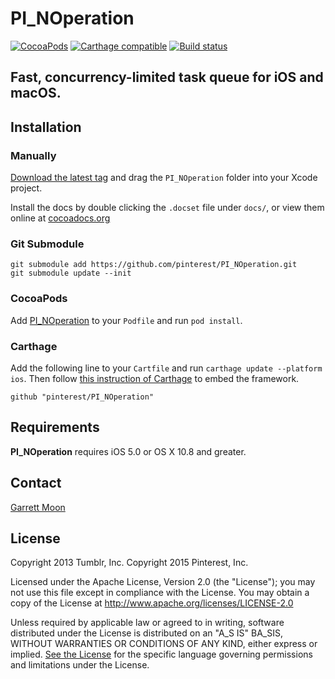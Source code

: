 # PI_NOperation

[![CocoaPods](https://img.shields.io/cocoapods/v/PI_NOperation.svg)](http://cocoadocs.org/docsets/PI_NOperation/)
[![Carthage compatible](https://img.shields.io/badge/Carthage-compatible-4BC51D.svg?style=flat)](https://github.com/Carthage/Carthage)
[![Build status](https://badge.buildkite.com/665147e3b6852a9c1c3a3df3ced779c32bc6396ba69fee4b6e.svg?branch=master&style=flat)](https://buildkite.com/pinterest/pinoperation)

## Fast, concurrency-limited task queue for iOS and macOS.

## Installation

### Manually

[Download the latest tag](https://github.com/pinterest/PI_NOperation/tags) and drag the `PI_NOperation` folder into your Xcode project.

Install the docs by double clicking the `.docset` file under `docs/`, or view them online at [cocoadocs.org](http://cocoadocs.org/docsets/PI_NOperation/)

### Git Submodule

    git submodule add https://github.com/pinterest/PI_NOperation.git
    git submodule update --init

### CocoaPods

Add [PI_NOperation](http://cocoapods.org/?q=name%3API_NOperation) to your `Podfile` and run `pod install`.

### Carthage

Add the following line to your `Cartfile` and run `carthage update --platform ios`. Then follow [this instruction of Carthage](https://github.com/carthage/carthage#adding-frameworks-to-unit-tests-or-a-framework) to embed the framework.

```github "pinterest/PI_NOperation"```

## Requirements

__PI_NOperation__ requires iOS 5.0 or OS X 10.8 and greater.

## Contact

[Garrett Moon](mailto:garrett@pinterest.com)

## License

Copyright 2013 Tumblr, Inc.
Copyright 2015 Pinterest, Inc.

Licensed under the Apache License, Version 2.0 (the "License"); you may not use this file except in compliance with the License. You may obtain a copy of the License at http://www.apache.org/licenses/LICENSE-2.0

Unless required by applicable law or agreed to in writing, software distributed under the License is distributed on an "A_S IS" BA_SIS, WITHOUT WARRANTIES OR CONDITIONS OF ANY KIND, either express or implied. [See the License](LICENSE.txt) for the specific language governing permissions and limitations under the License.
